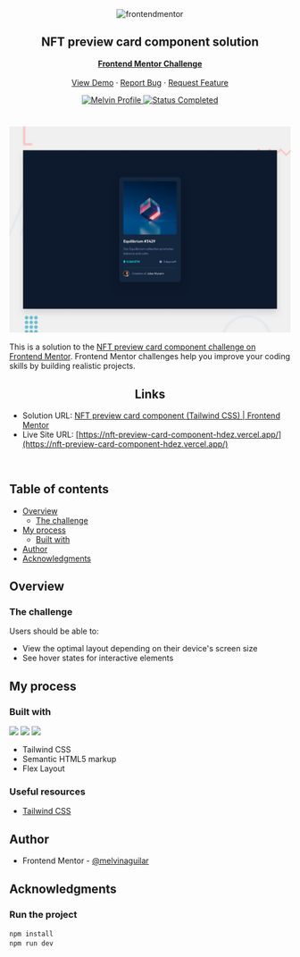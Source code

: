 <div id="top"></div>

<div align="center">

  <img src="https://www.frontendmentor.io/static/images/logo-mobile.svg" alt="frontendmentor" width="80">

  <h2 align="center">NFT preview card component solution</h2>
  <p align="center">
    <a href="https://www.frontendmentor.io/challenges/nft-preview-card-component-SbdUL_w0U"><strong>Frontend Mentor Challenge</strong></a>
    <br />
    <br />
    <a href="https://nft-preview-card-component-hdez.vercel.app/">View Demo</a>
    ·
    <a href="https://github.com/MelvinAguilar/nft-preview-card-component/issues" target="_blank">Report Bug</a>
    ·
    <a href="https://github.com/MelvinAguilar/nft-preview-card-component/issues" target="_blank">Request Feature</a>
  </p>
</div>

<!-- Bagdes -->
<div align="center">
  <!-- Profile -->
  <a href="https://www.frontendmentor.io/profile/MelvinAguilar">
    <img src="https://img.shields.io/badge/Profile-Melvin%20Aguilar-07043B?style=for-the-badge&logo=frontendmentor" alt="Melvin Profile">
  </a>
  <!-- Status -->
    <a href="#">
    <img src="https://img.shields.io/badge/Status-Completed-brightgreen?style=for-the-badge" alt="Status Completed">
  </a>

</div>

#

<div align="center">

![](./design/desktop-preview.jpg)

</div>

This is a solution to the [NFT preview card component challenge on Frontend Mentor](https://www.frontendmentor.io/challenges/nft-preview-card-component-SbdUL_w0U). Frontend Mentor challenges help you improve your coding skills by building realistic projects.

<h2 align="center">Links</h2>

- Solution URL: [NFT preview card component (Tailwind CSS) | Frontend Mentor](https://www.frontendmentor.io/solutions/nft-preview-card-component-tailwind-css-FN3tcexyJI)
- Live Site URL: [https://nft-preview-card-component-hdez.vercel.app/](https://nft-preview-card-component-hdez.vercel.app/)

<br>

## Table of contents

- [Overview](#overview)
  - [The challenge](#the-challenge)
- [My process](#my-process)
  - [Built with](#built-with)
- [Author](#author)
- [Acknowledgments](#acknowledgments)

## Overview

### The challenge

Users should be able to:

- View the optimal layout depending on their device's screen size
- See hover states for interactive elements

## My process

### Built with

<!-- Bagdes -->

![](https://img.shields.io/badge/HTML5-E34F26?style=for-the-badge&logo=html5&logoColor=white)
![](https://img.shields.io/badge/Tailwind%20CSS-38B2AC?style=for-the-badge&logo=tailwind-css&logoColor=white)
![](https://img.shields.io/badge/Git-F05032?style=for-the-badge&logo=git&logoColor=white)

- Tailwind CSS
- Semantic HTML5 markup
- Flex Layout

### Useful resources

- [Tailwind CSS](https://tailwindcss.com/)

## Author

- Frontend Mentor - [@melvinaguilar](https://www.frontendmentor.io/profile/melvinaguilar)

## Acknowledgments

### Run the project

```bash
npm install
npm run dev
```

